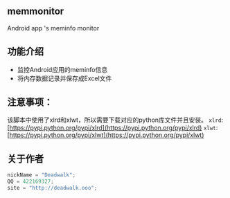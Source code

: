 ## memmonitor
  Android app 's meminfo monitor

## **功能介绍**
+ 监控Android应用的meminfo信息
+ 将内存数据记录并保存成Excel文件

## **注意事项**：
该脚本中使用了xlrd和xlwt，所以需要下载对应的python库文件并且安装。
`xlrd`:[https://pypi.python.org/pypi/xlrd](https://pypi.python.org/pypi/xlrd)
`xlwt`:[https://pypi.python.org/pypi/xlwt](https://pypi.python.org/pypi/xlwt)

## 关于作者
```javascript
nickName = "Deadwalk";
QQ = 422169327;
site = "http://deadwalk.ooo";
```